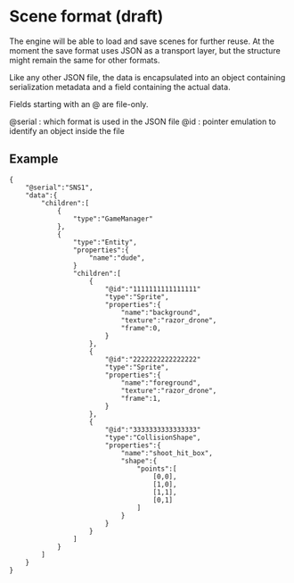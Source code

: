 Scene format (draft)
=====================

The engine will be able to load and save scenes for further reuse.
At the moment the save format uses JSON as a transport layer,
but the structure might remain the same for other formats.

Like any other JSON file, the data is encapsulated into an object containing
serialization metadata and a field containing the actual data.

Fields starting with an @ are file-only.

@serial : which format is used in the JSON file
@id : pointer emulation to identify an object inside the file


Example
------------

	{
		"@serial":"SNS1",
		"data":{
			"children":[
				{
					"type":"GameManager"
				},
				{
					"type":"Entity",
					"properties":{
						"name":"dude",
					}
					"children":[
						{
							"@id":"1111111111111111"
							"type":"Sprite",
							"properties":{
								"name":"background",
								"texture":"razor_drone",
								"frame":0,
							}
						},
						{
							"@id":"2222222222222222"
							"type":"Sprite",
							"properties":{
								"name":"foreground",
								"texture":"razor_drone",
								"frame":1,
							}
						},
						{
							"@id":"3333333333333333"
							"type":"CollisionShape",
							"properties":{
								"name":"shoot_hit_box",
								"shape":{
									"points":[
										[0,0],
										[1,0],
										[1,1],
										[0,1]
									]
								}
							}
						}
					]
				}
			]
		}
	}

